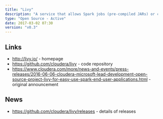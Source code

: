```yaml
---
title: "Livy"
description: "A service that allows Spark jobs (pre-compiled JARs) or code snippets (Scala or Python) to be executed by remote systems over a REST API or via clients for Java, Scala and Python.  Supports re-use of Spark Contexts (and caching and sharing of RDDs across jobs and clients), multiple concurrent clients, secure authenticated communications and batch job submissions.  Started in November 2015 based on code from Hue, with a formal announcement and first release in June 2016. Open source under the Apache 2.0 licence, hosted on GitHub with development led by Cloudera and Microsoft.  Still considered to be in alpha, but under active development, and used by tools such as Hue and Zeppelin."
type: "Open Source - Active"
date: 2017-03-02 07:30
version: "v0.3"
---
```

## Links

* <http://livy.io/> - homepage
* <https://github.com/cloudera/livy> - code repository
* <https://www.cloudera.com/more/news-and-events/press-releases/2016-06-06-cloudera-microsoft-lead-development-open-source-project-livy-for-easy-use-spark-end-user-applications.html> - original announcement

## News

* <https://github.com/cloudera/livy/releases> - details of releases
